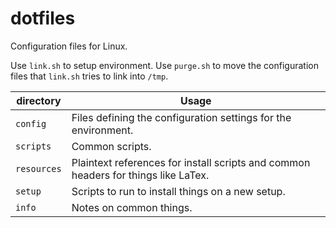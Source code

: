 # dotfiles
Configuration files for Linux.

Use `link.sh` to setup environment. 
Use `purge.sh` to move the configuration files that `link.sh` tries to link into `/tmp`.

| directory    | Usage |
|--------------|-----------------------------------------------------------------------|
|`config`      | Files defining the configuration settings for the environment. |
|`scripts`     | Common scripts. |
|`resources`   | Plaintext references for install scripts and common headers for things like LaTex. |
|`setup`       | Scripts to run to install things on a new setup. |
|`info`        | Notes on common things. |
